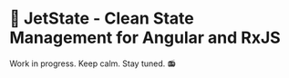 # 🚀 JetState - Clean State Management for Angular and RxJS

Work in progress. Keep calm. Stay tuned. 📻
